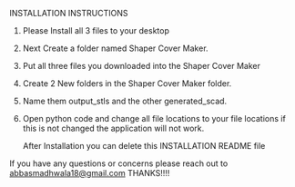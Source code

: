 INSTALLATION INSTRUCTIONS 

1. Please Install all 3 files to your desktop
2. Next Create a folder named Shaper Cover Maker.
3. Put all three files you downloaded into the Shaper Cover Maker
4. Create 2 New folders in the Shaper Cover Maker folder.
5. Name them output_stls and the other generated_scad.
6. Open python code and change all file locations to your file locations if this is not changed the application will not work.

   After Installation you can delete this INSTALLATION README file

If you have any questions or concerns please reach out to abbasmadhwala18@gmail.com
THANKS!!!!
